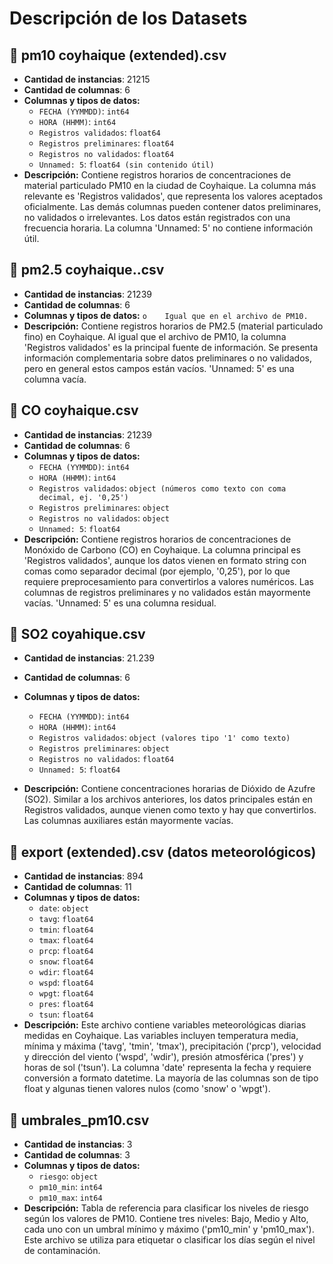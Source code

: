 # Descripción de los Datasets

## 📄 pm10 coyhaique (extended).csv

- **Cantidad de instancias**: 21215
- **Cantidad de columnas**: 6
- **Columnas y tipos de datos:**
  - `FECHA (YYMMDD)`: `int64`
  - `HORA (HHMM)`: `int64`
  - `Registros validados`: `float64`
  - `Registros preliminares`: `float64`
  - `Registros no validados`: `float64`
  - `Unnamed: 5`: `float64 (sin contenido útil)`
- **Descripción:**
  Contiene registros horarios de concentraciones de material particulado PM10 en la ciudad de Coyhaique. La columna más relevante es 'Registros validados', que representa los valores aceptados oficialmente. Las demás columnas pueden contener datos preliminares, no validados o irrelevantes. Los datos están registrados con una frecuencia horaria. La columna 'Unnamed: 5' no contiene información útil.

## 📄 pm2.5 coyhaique..csv

- **Cantidad de instancias**: 21239
- **Cantidad de columnas**: 6
- **Columnas y tipos de datos:**
  `o	Igual que en el archivo de PM10.`
- **Descripción:**
  Contiene registros horarios de PM2.5 (material particulado fino) en Coyhaique. Al igual que el archivo de PM10, la columna 'Registros validados' es la principal fuente de información. Se presenta información complementaria sobre datos preliminares o no validados, pero en general estos campos están vacíos. 'Unnamed: 5' es una columna vacía.

## 📄 CO coyhaique.csv

- **Cantidad de instancias**: 21239
- **Cantidad de columnas**: 6
- **Columnas y tipos de datos:**
  - `FECHA (YYMMDD)`: `int64`
  - `HORA (HHMM)`: `int64`
  - `Registros validados`: `object (números como texto con coma decimal, ej. '0,25')`
  - `Registros preliminares`: `object`
  - `Registros no validados`: `object`
  - `Unnamed: 5`: `float64`
- **Descripción:**
  Contiene registros horarios de concentraciones de Monóxido de Carbono (CO) en Coyhaique. La columna principal es 'Registros validados', aunque los datos vienen en formato string con comas como separador decimal (por ejemplo, '0,25'), por lo que requiere preprocesamiento para convertirlos a valores numéricos. Las columnas de registros preliminares y no validados están mayormente vacías. 'Unnamed: 5' es una columna residual.

## 📄  SO2 coyahique.csv
- **Cantidad de instancias**: 21.239
- **Cantidad de columnas**: 6
- **Columnas y tipos de datos:**
  - `FECHA (YYMMDD)`: `int64`
  - `HORA (HHMM)`: `int64`
  - `Registros validados`: `object (valores tipo '1' como texto)`
  - `Registros preliminares`: `object`
  - `Registros no validados`: `float64`
  - `Unnamed: 5`: `float64`

- **Descripción:**
Contiene concentraciones horarias de Dióxido de Azufre (SO2). Similar a los archivos anteriores, los datos principales están en Registros validados, aunque vienen como texto y hay que convertirlos. Las columnas auxiliares están mayormente vacías.


## 📄 export (extended).csv (datos meteorológicos)

- **Cantidad de instancias**: 894
- **Cantidad de columnas**: 11
- **Columnas y tipos de datos:**
  - `date`: `object`
  - `tavg`: `float64`
  - `tmin`: `float64`
  - `tmax`: `float64`
  - `prcp`: `float64`
  - `snow`: `float64`
  - `wdir`: `float64`
  - `wspd`: `float64`
  - `wpgt`: `float64`
  - `pres`: `float64`
  - `tsun`: `float64`
- **Descripción:**
  Este archivo contiene variables meteorológicas diarias medidas en Coyhaique. Las variables incluyen temperatura media, mínima y máxima ('tavg', 'tmin', 'tmax'), precipitación ('prcp'), velocidad y dirección del viento ('wspd', 'wdir'), presión atmosférica ('pres') y horas de sol ('tsun'). La columna 'date' representa la fecha y requiere conversión a formato datetime. La mayoría de las columnas son de tipo float y algunas tienen valores nulos (como 'snow' o 'wpgt').

## 📄 umbrales_pm10.csv

- **Cantidad de instancias**: 3
- **Cantidad de columnas**: 3
- **Columnas y tipos de datos:**
  - `riesgo`: `object`
  - `pm10_min`: `int64`
  - `pm10_max`: `int64`
- **Descripción:**
  Tabla de referencia para clasificar los niveles de riesgo según los valores de PM10. Contiene tres niveles: Bajo, Medio y Alto, cada uno con un umbral mínimo y máximo ('pm10_min' y 'pm10_max'). Este archivo se utiliza para etiquetar o clasificar los días según el nivel de contaminación.

